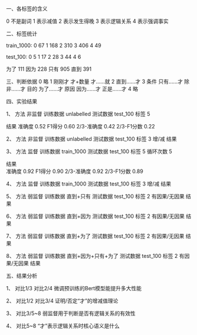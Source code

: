 一、各标签的含义

0   不是副词
1   表示减值
2   表示发生得晚
3   表示逻辑关系
4   表示强调事实

二、标签统计

train_1000:
0   67
1   168
2   310
3   406
4   49

test_100:
0   5
1   17
2   28
3   44
4   6

为了    111
因为    228
只有    905
直到    391


三、判断依据
0   略
1   刚刚才
    才+数量
    才……就
2   直到……才
3   条件    只有……才    除非……才
    目的    为了……才
    原因    因为……才    正是……才
4   略

四、实验结果

1、
方法        非监督
训练数据    unlabelled
测试数据    test_100
标签        5

结果
准确度      0.52
F1得分      0.60
2/3-准确度  0.42
2/3-F1分数  0.22

2、
方法        非监督
训练数据    unlabelled
测试数据    test_100
标签        3   增/减
结果

3、
方法        监督
训练数据    train_1000
测试数据    test_100
标签        5
循环次数    5

结果    
准确度      0.92
F1得分      0.90
2/3-准确度  0.92
2/3-F1分数  0.89

4、
方法        监督
训练数据    train_1000
测试数据    test_100
标签        3   增/减
结果

5、
方法        弱监督
训练数据    直到+只有
测试数据    test_100
标签        2   有因果/无因果
结果

6、
方法        弱监督
训练数据    直到+因为
测试数据    test_100
标签        2   有因果/无因果
结果

7、
方法        弱监督
训练数据    直到+为了
测试数据    test_100
标签        2   有因果/无因果
结果

8、
方法        弱监督
训练数据    直到+因为+只有+为了
测试数据    test_100
标签        2   有因果/无因果
结果

五、结果分析

1、
对比1/3     对比2/4
微调预训练的Bert模型能提升多大性能

2、
对比1/2     对比3/4
证明/否定“才”的增减值理论

3、
对比3/5~8
弱监督用于判断是否有逻辑关系的有效性

4、
对比5~8
“才”表示逻辑关系时核心语义是什么